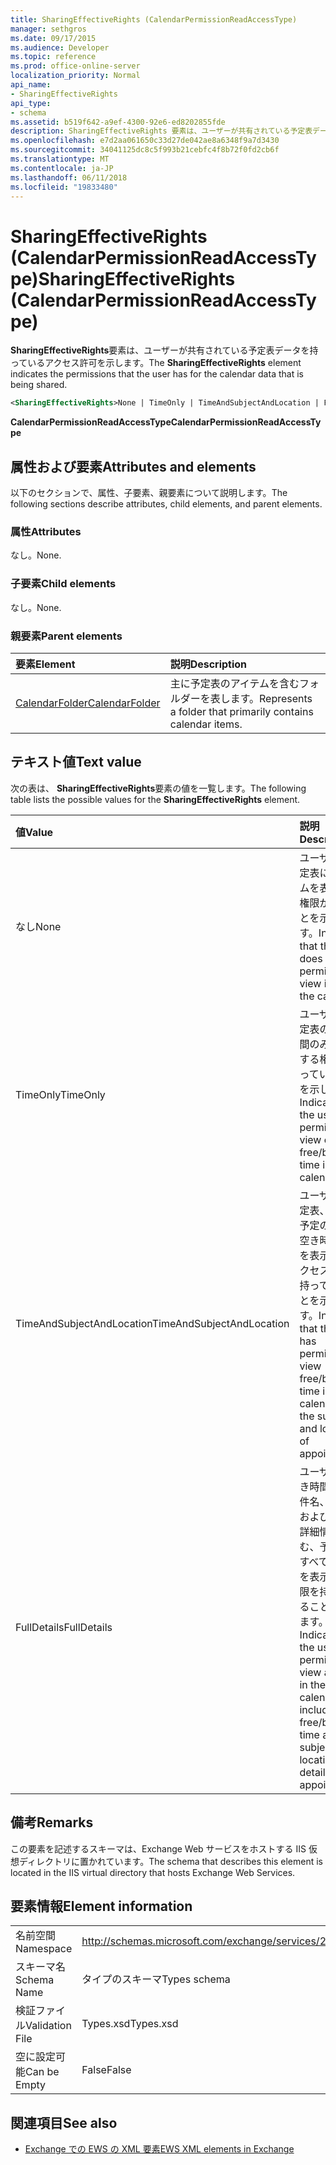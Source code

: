 ```yaml
---
title: SharingEffectiveRights (CalendarPermissionReadAccessType)
manager: sethgros
ms.date: 09/17/2015
ms.audience: Developer
ms.topic: reference
ms.prod: office-online-server
localization_priority: Normal
api_name:
- SharingEffectiveRights
api_type:
- schema
ms.assetid: b519f642-a9ef-4300-92e6-ed8202855fde
description: SharingEffectiveRights 要素は、ユーザーが共有されている予定表データを持っているアクセス許可を示します。
ms.openlocfilehash: e7d2aa061650c33d27de042ae8a6348f9a7d3430
ms.sourcegitcommit: 34041125dc8c5f993b21cebfc4f8b72f0fd2cb6f
ms.translationtype: MT
ms.contentlocale: ja-JP
ms.lasthandoff: 06/11/2018
ms.locfileid: "19833480"
---
```

# <a name="sharingeffectiverights-calendarpermissionreadaccesstype"></a><span data-ttu-id="ef057-103">SharingEffectiveRights (CalendarPermissionReadAccessType)</span><span class="sxs-lookup"><span data-stu-id="ef057-103">SharingEffectiveRights (CalendarPermissionReadAccessType)</span></span>

<span data-ttu-id="ef057-104">**SharingEffectiveRights**要素は、ユーザーが共有されている予定表データを持っているアクセス許可を示します。</span><span class="sxs-lookup"><span data-stu-id="ef057-104">The **SharingEffectiveRights** element indicates the permissions that the user has for the calendar data that is being shared.</span></span> 
  
```XML
<SharingEffectiveRights>None | TimeOnly | TimeAndSubjectAndLocation | FullDetails</SharingEffectiveRights>
```

 <span data-ttu-id="ef057-105">**CalendarPermissionReadAccessType**</span><span class="sxs-lookup"><span data-stu-id="ef057-105">**CalendarPermissionReadAccessType**</span></span>
## <a name="attributes-and-elements"></a><span data-ttu-id="ef057-106">属性および要素</span><span class="sxs-lookup"><span data-stu-id="ef057-106">Attributes and elements</span></span>

<span data-ttu-id="ef057-107">以下のセクションで、属性、子要素、親要素について説明します。</span><span class="sxs-lookup"><span data-stu-id="ef057-107">The following sections describe attributes, child elements, and parent elements.</span></span>
  
### <a name="attributes"></a><span data-ttu-id="ef057-108">属性</span><span class="sxs-lookup"><span data-stu-id="ef057-108">Attributes</span></span>

<span data-ttu-id="ef057-109">なし。</span><span class="sxs-lookup"><span data-stu-id="ef057-109">None.</span></span>
  
### <a name="child-elements"></a><span data-ttu-id="ef057-110">子要素</span><span class="sxs-lookup"><span data-stu-id="ef057-110">Child elements</span></span>

<span data-ttu-id="ef057-111">なし。</span><span class="sxs-lookup"><span data-stu-id="ef057-111">None.</span></span>
  
### <a name="parent-elements"></a><span data-ttu-id="ef057-112">親要素</span><span class="sxs-lookup"><span data-stu-id="ef057-112">Parent elements</span></span>

|<span data-ttu-id="ef057-113">**要素**</span><span class="sxs-lookup"><span data-stu-id="ef057-113">**Element**</span></span>|<span data-ttu-id="ef057-114">**説明**</span><span class="sxs-lookup"><span data-stu-id="ef057-114">**Description**</span></span>|
|:-----|:-----|
|[<span data-ttu-id="ef057-115">CalendarFolder</span><span class="sxs-lookup"><span data-stu-id="ef057-115">CalendarFolder</span></span>](calendarfolder.md) <br/> |<span data-ttu-id="ef057-116">主に予定表のアイテムを含むフォルダーを表します。</span><span class="sxs-lookup"><span data-stu-id="ef057-116">Represents a folder that primarily contains calendar items.</span></span>  <br/> |
   
## <a name="text-value"></a><span data-ttu-id="ef057-117">テキスト値</span><span class="sxs-lookup"><span data-stu-id="ef057-117">Text value</span></span>

<span data-ttu-id="ef057-118">次の表は、 **SharingEffectiveRights**要素の値を一覧します。</span><span class="sxs-lookup"><span data-stu-id="ef057-118">The following table lists the possible values for the **SharingEffectiveRights** element.</span></span> 
  
|<span data-ttu-id="ef057-119">**値**</span><span class="sxs-lookup"><span data-stu-id="ef057-119">**Value**</span></span>|<span data-ttu-id="ef057-120">**説明**</span><span class="sxs-lookup"><span data-stu-id="ef057-120">**Description**</span></span>|
|:-----|:-----|
|<span data-ttu-id="ef057-121">なし</span><span class="sxs-lookup"><span data-stu-id="ef057-121">None</span></span>  <br/> |<span data-ttu-id="ef057-122">ユーザーに予定表にアイテムを表示する権限がないことを示します。</span><span class="sxs-lookup"><span data-stu-id="ef057-122">Indicates that the user does not have permission to view items in the calendar.</span></span>  <br/> |
|<span data-ttu-id="ef057-123">TimeOnly</span><span class="sxs-lookup"><span data-stu-id="ef057-123">TimeOnly</span></span>  <br/> |<span data-ttu-id="ef057-124">ユーザーが予定表の空き時間のみを表示する権限を持っていることを示します。</span><span class="sxs-lookup"><span data-stu-id="ef057-124">Indicates that the user has permission to view only free/busy time in the calendar.</span></span>  <br/> |
|<span data-ttu-id="ef057-125">TimeAndSubjectAndLocation</span><span class="sxs-lookup"><span data-stu-id="ef057-125">TimeAndSubjectAndLocation</span></span>  <br/> |<span data-ttu-id="ef057-126">ユーザーが予定表、件名、予定の場所に空き時間情報を表示するアクセス許可を持っていることを示します。</span><span class="sxs-lookup"><span data-stu-id="ef057-126">Indicates that the user has permission to view free/busy time in the calendar and the subject and location of appointments.</span></span>  <br/> |
|<span data-ttu-id="ef057-127">FullDetails</span><span class="sxs-lookup"><span data-stu-id="ef057-127">FullDetails</span></span>  <br/> |<span data-ttu-id="ef057-128">ユーザーが空き時間情報、件名、場所、および予定の詳細情報を含む、予定表のすべての項目を表示する権限を持っていることを示します。</span><span class="sxs-lookup"><span data-stu-id="ef057-128">Indicates that the user has permission to view all items in the calendar, including free/busy time and subject, location, and details of appointments.</span></span>  <br/> |
   
## <a name="remarks"></a><span data-ttu-id="ef057-129">備考</span><span class="sxs-lookup"><span data-stu-id="ef057-129">Remarks</span></span>

<span data-ttu-id="ef057-130">この要素を記述するスキーマは、Exchange Web サービスをホストする IIS 仮想ディレクトリに置かれています。</span><span class="sxs-lookup"><span data-stu-id="ef057-130">The schema that describes this element is located in the IIS virtual directory that hosts Exchange Web Services.</span></span>
  
## <a name="element-information"></a><span data-ttu-id="ef057-131">要素情報</span><span class="sxs-lookup"><span data-stu-id="ef057-131">Element information</span></span>

|||
|:-----|:-----|
|<span data-ttu-id="ef057-132">名前空間</span><span class="sxs-lookup"><span data-stu-id="ef057-132">Namespace</span></span>  <br/> |http://schemas.microsoft.com/exchange/services/2006/types  <br/> |
|<span data-ttu-id="ef057-133">スキーマ名</span><span class="sxs-lookup"><span data-stu-id="ef057-133">Schema Name</span></span>  <br/> |<span data-ttu-id="ef057-134">タイプのスキーマ</span><span class="sxs-lookup"><span data-stu-id="ef057-134">Types schema</span></span>  <br/> |
|<span data-ttu-id="ef057-135">検証ファイル</span><span class="sxs-lookup"><span data-stu-id="ef057-135">Validation File</span></span>  <br/> |<span data-ttu-id="ef057-136">Types.xsd</span><span class="sxs-lookup"><span data-stu-id="ef057-136">Types.xsd</span></span>  <br/> |
|<span data-ttu-id="ef057-137">空に設定可能</span><span class="sxs-lookup"><span data-stu-id="ef057-137">Can be Empty</span></span>  <br/> |<span data-ttu-id="ef057-138">False</span><span class="sxs-lookup"><span data-stu-id="ef057-138">False</span></span>  <br/> |
   
## <a name="see-also"></a><span data-ttu-id="ef057-139">関連項目</span><span class="sxs-lookup"><span data-stu-id="ef057-139">See also</span></span>



- [<span data-ttu-id="ef057-140">Exchange での EWS の XML 要素</span><span class="sxs-lookup"><span data-stu-id="ef057-140">EWS XML elements in Exchange</span></span>](ews-xml-elements-in-exchange.md)

